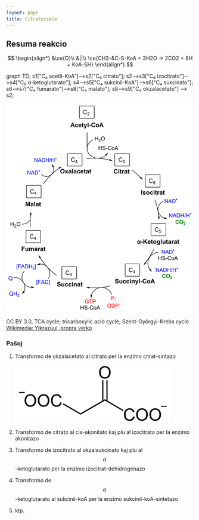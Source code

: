 ```yaml
---
layout: page
title: Citratociklo
---
```


  <!-- servi mankantajn funkciojn depende de uzata retumilo -->
  <script src="https://polyfill.io/v3/polyfill.min.js?features=es6"></script>
  <!-- subteno por matematikaj kaj kemiaj formuloj -->
  <script id="MathJax-script" async
          src="https://cdn.jsdelivr.net/npm/mathjax@3.0.1/es5/tex-mml-chtml.js">
  </script>
  
  <!-- vd. pri baza ideo de diagramoj en md-teksto: https://www.jappoker.com/blog/2018/markdown-grammar/ -->
  <script src="https://cdn.jsdelivr.net/npm/mermaid/dist/mermaid.min.js"></script>

<!-- uzeblaj TeX-komandoj en formuloj vd.
http://docs.mathjax.org/en/latest/input/tex/macros/index.html 

speciale pri mhchem: https://docs.moodle.org/311/en/Chemistry_notation_using_mhchem
-->


## Resuma reakcio

$$
\begin{align*}
&\ce{O}\\
&||\\
\ce{CH3-&C-S-KoA + 3H2O -> 2CO2 + 8H + KoA-SH}
\end{align*}
$$

<!--
$$
\begin{array}{ccl}
\ce{O} & \ce{OH} & \ce{O}\\
|| & | & ||\\
\ce{HO-C-CH2}&\ce{-CH}&\ce{-C-OH}
\end{array}
$$
-->


<div class="mermaid">
    graph TD;
        s1["C₂ acetil-KoA"]-->s2["C₆ citrato"];
        s2-->s3["C₆ izocitrato"]-->s4["C₅ α-ketoglutarato"];
        s4-->s5["C₄ sukcinil-KoA"]-->s6["C₄ sukcinato"];
        s6-->s7["C₄ fumarato"]-->s8["C₄ malato"];
        s8-->s9["C₄ okzalacetato"] --> s2;        
</div>

![ciklo (tradukenda)](../assets/bld/TCA_cycle.svg)

CC BY 3.0, TCA cycle; tricarboxylic acid cycle; Szent-Györgyi-Krebs cycle
[Wikimedia: Yikrazuul, propra verko](https://commons.wikimedia.org/wiki/File:TCA_cycle.svg)
        

### Paŝoj



1. Transformo de okzalacetato al citrato per la enzimo citrat-sintazo

   ![okzalacetato](../assets/bld/Oxalacetat.svg)

2. Transformo de citrato al cis-akonitato kaj plu al izocitrato per la enzimo akonitazo

3. Transformo de izocitrato al okzalsukcinato kaj plu al $$\alpha$$-ketoglutarato per la enzimo izocitrat-dehidrogenazo

4. Transformo de $$\alpha$$-ketoglutarato al sukcinil-koA per la enzimo sukcinil-koA-sintetazo

5. ktp.